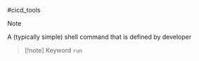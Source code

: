 #cicd_tools 
>[!note]
>A (typically simple) shell command that is defined by developer

>[!note] Keyword
>``run``